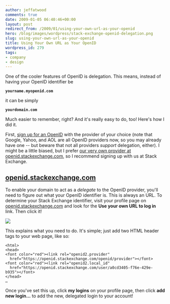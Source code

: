 ```yaml
---
author: jeffatwood
comments: true
date: 2009-01-05 06:40:46+00:00
layout: post
redirect_from: /2009/01/using-your-own-url-as-your-openid
hero: /blog/images/wordpress/stack-exchange-openid-delegation.png
slug: using-your-own-url-as-your-openid
title: Using Your Own URL as Your OpenID
wordpress_id: 279
tags:
- company
- design
---
```



One of the cooler features of OpenID is delegation. This means, instead of having your OpenID identifier be



**`yourname.myopenid.com`**



it can be simply



**`yourdomain.com`**



Much easier to remember, right? And it's really easy to do, too! Here's how I did it.



First, [sign up for an OpenID](http://openid.net/get/) with the provider of your choice (note that Google, Yahoo, and AOL are all OpenID providers now, so you may already have one -- but beware that not all providers _support_ delegation, either). I might be a little biased, but I prefer [our very own provider at openid.stackexchange.com](http://openid.stackexchange.com), so I recommend signing up with us at Stack Exchange. 





## [openid.stackexchange.com](http://openid.stackexchange.com)





To enable your domain to act as a _delegate_ to the OpenID provider, you'll need to figure out what your OpenID identifier is. This is always an URL. To determine your Stack Exchange identifier, visit your profile page on [openid.stackexchange.com](http://openid.stackexchange.com) and look for the **Use your own URL to log in** link. Then click it!

![](/blog/images/wordpress/stack-exchange-openid-delegation.png)

This explains what you need to do. It's simple; just add two HTML header tags to your web page, like so:


    
    
    <html>
    <head>
    <font color="red"><link rel="openid2.provider" 
      href="https://openid.stackexchange.com/openid/provider"></font>
    <font color="red"><link rel="openid2.local_id" 
      href="https://openid.stackexchange.com/user/a0cd3405-f76e-429e-b935"></font>
    </head>
    …
    





Once you've set this up, click **my logins** on your profile page, then click **add new login…** to add the new, delegated login to your account!


